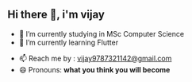 ## Hi there 👋, i'm vijay


- 🔭 I’m currently studying in MSc Computer Science
- 🌱 I’m currently learning Flutter
<!-- 👯 I’m looking to collaborate on ...
- 🤔 I’m looking for help with ...
- 💬 Ask me about 
- ⚡ Fun fact: 
...-->
- 📫 Reach me by : vijay9787321142@gmail.com 
- 😄 Pronouns: **what you think you will become**

